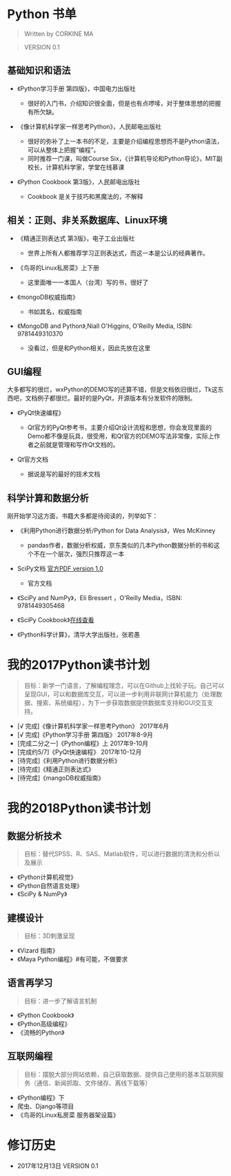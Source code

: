 # Python 书单

> Written by CORKINE MA

> VERSION 0.1


## 基础知识和语法

- 《Python学习手册 第四版》，中国电力出版社
    - 很好的入门书，介绍知识很全面，但是也有点啰嗦，对于整体思想的把握有所欠缺。

- 《像计算机科学家一样思考Python》，人民邮电出版社
    - 很好的弥补了上一本书的不足，主要是介绍编程思想而不是Python语法，可以从整体上把握“编程”。
    - 同时推荐一门课，叫做Course Six，《计算机导论和Python导论》，MIT副校长，计算机科学家，学堂在线慕课

- 《Python Cookbook 第3版》，人民邮电出版社
    - Cookbook 是关于技巧和黑魔法的，不解释

## 相关：正则、非关系数据库、Linux环境

- 《精通正则表达式 第3版》，电子工业出版社
    - 世界上所有人都推荐学习正则表达式，而这一本是公认的经典著作。

- 《鸟哥的Linux私房菜》上下册
    - 这里面唯一一本国人（台湾）写的书，很好了

- 《mongoDB权威指南》
    - 书如其名，权威指南

- 《MongoDB and Python》,Niall O'Higgins, O'Reilly Media, ISBN: 9781449310370
    - 没看过，但是和Python相关，因此先放在这里

## GUI编程

大多都写的很烂，wxPython的DEMO写的还算不错，但是文档依旧很烂，Tk这东西吧，文档例子都很烂。最好的是PyQt，开源版本有分发软件的限制。

- 《PyQt快速编程》
    - Qt官方的PyQt参考书，主要介绍Qt设计流程和思想，你会发现里面的Demo都不像是玩具，很受用，和Qt官方的DEMO写法非常像，实际上作者之前就是管理和写作Qt文档的。

- Qt官方文档
    - 据说是写的最好的技术文档

## 科学计算和数据分析

刚开始学习这方面，书籍大多都是待阅读的，列举如下：

- 《利用Python进行数据分析/Python for Data Analysis》，Wes McKinney
    - pandas作者，数据分析权威，京东类似的几本Python数据分析的书和这个不在一个层次，强烈只推荐这一本

- SciPy文档 [官方PDF version 1.0](https://docs.scipy.org/doc/scipy/scipy-ref-1.0.0.pdf)
    - 官方文档

- 《SciPy and NumPy》，Eli Bressert ，O'Reilly Media，ISBN: 9781449305468

- 《SciPy Cookbook》[在线查看](http://scipy.github.io/old-wiki/pages/Cookbook)

- 《Python科学计算》，清华大学出版社，张若愚

# 我的2017Python读书计划

> 目标：新学一门语言，了解编程理念，可以在Github上找轮子玩。自己可以呈现GUI，可以和数据库交互，可以进一步利用非联网计算机能力（处理数据、搜索、系统编程），为下一步获取数据提供数据库支持和GUI交互支持。

- [√ 完成]《像计算机科学家一样思考Python》 2017年6月
- [√ 完成]《Python学习手册 第四版》   2017年8-9月
- [完成二分之一]《Python编程》上  2017年9-10月
- [完成约5/7]《PyQt快速编程》    2017年10-12月
- [待完成]《利用Python进行数据分析》
- [待完成]《精通正则表达式》 
- [待完成]《mangoDB权威指南》 

# 我的2018Python读书计划

## 数据分析技术

> 目标：替代SPSS、R、SAS、Matlab软件，可以进行数据的清洗和分析以及展示

- 《Python计算机视觉》
- 《Python自然语言处理》
- 《SciPy & NumPy》

## 建模设计

> 目标：3D刺激呈现

- 《Vizard 指南》
- 《Maya Python编程》#有可能，不做要求

## 语言再学习

> 目标：进一步了解语言机制

- 《Python Cookbook》
- 《Python高级编程》
- 《流畅的Python》

## 互联网编程

> 目标：摆脱大部分网站依赖，自己获取数据、提供自己使用的基本互联网服务（通信、新闻抓取、文件储存、离线下载等）

- 《Python编程》下
- 爬虫、Django等项目
- 《鸟哥的Linux私房菜 服务器架设篇》

# 修订历史

- 2017年12月13日 VERSION 0.1